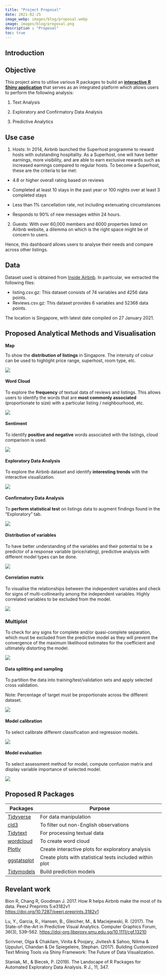 ```yaml
---
title: "Project Proposal"
date: 2021-02-25
image_webp: images/blog/proposal.webp
image: images/blog/proposal.png
description : "Proposal"
toc: true
---
```


## Introduction





## Objective
This project aims to utilise various R packages to build an [**interactive R Shiny application**](https://shiny.rstudio.com/) that serves as an integrated platform which allows users to perform the following analysis:

1.	Text Analysis 

2.	Exploratory and Confirmatory Data Analysis 

3.	Predictive Analytics 



## Use case
1. Hosts: In 2014, Airbnb launched the Superhost programme to reward hosts with outstanding hospitality. As a Superhost, one will have better earnings, more visibility, and are able to earn exclusive rewards such as increased earnings compared to regular hosts. To become a Superhost, these are the criteria to be met: 

-	4.8 or higher overall rating based on reviews 

-	Completed at least 10 stays in the past year or 100 nights over at least 3 completed stays 

-	Less than 1% cancellation rate, not including extenuating circumstances 

-	Responds to 90% of new messages within 24 hours.
 
2.	Guests: With over 60,000 members and 6000 properties listed on Airbnb website, a dilemma on which is the right space might be of concern to users. 

Hence, this dashboard allows users to analyse their needs and compare across other listings.


## Data

Dataset used is obtained from [Inside Airbnb](http://insideairbnb.com/singapore/). In particular, we extracted the following files: 
-	listing.csv.gz: This dataset consists of 74 variables and 4256 data points. 
-	Reviews.csv.gz: This dataset provides 6 variables and 52368 data points. 

The location is Singapore, with latest date compiled on 27 January 2021.


## Proposed Analytical Methods and Visualisation
**Map**

To show the **distribution of listings** in Singapore. The intensity of colour can be used to highlight price range, superhost, room type, etc.	

![](/images/blog/proposal/fig1.png) 


#### Word Cloud

To explore the **frequency** of textual data of reviews and listings. This allows users to identify the words that are **most commonly associated** (proportionate to size) with a particular listing / neighbourhood, etc. 

![](/images/blog/proposal/fig2.png) 

#### Sentiment
To identify **positive and negative** words associated with the listings, cloud comparison is used.	

![](/images/blog/proposal/fig3.png) 


#### Exploratory Data Analysis

To explore the Airbnb dataset and identify **interesting trends** with the interactive visualization. 

![](/images/blog/proposal/fig4.png)

#### Confirmatory Data Analysis
To **perform statistical test** on listings data to augment findings found in the “Exploratory” tab. 

![](/images/blog/proposal/fig5.png)

#### Distribution of variables
To have better understanding of the variables and their potential to be a predictor of a response variable (price/rating), predictive analysis with different model types can be done.

![](/images/blog/proposal/fig6.png)

#### Correlation matrix
To visualise the relationships between the independent variables and check for signs of multi-collinearity among the independent variables. Highly correlated variables to be excluded from the model.

![](/images/blog/proposal/fig7.png)
	 
### Multiplot
To check for any signs for complete and/or quasi-complete separation, which must be excluded from the predictive model as they will prevent the convergence of the maximum likelihood estimates for the coefficient and ultimately distorting the model.

![](/images/blog/proposal/fig8.png)

#### Data splitting and sampling
To partition the data into training/test/validation sets and apply selected cross validation.

Note: Percentage of target must be proportionate across the different dataset.	 

![](/images/blog/proposal/fig9.png)

#### Model calibration
To select calibrate different classification and regression models.

![](/images/blog/proposal/fig10.png)

#### Model evaluation
To select assessment method for model, compute confusion matrix and display variable importance of selected model.	 

![](/images/blog/proposal/fig11.png)


## Proposed R Packages
|Packages | Purpose | 
| ------- | ------- | 
| [Tidyverse](https://www.tidyverse.org/) | For data manipulation | 
| [cld3](https://github.com/google/cld3) | To filter out non-English observations| 
| [Tidytext](https://www.tidytextmining.com/) | For processing textual data |
| [wordcloud](https://www.rdocumentation.org/packages/wordcloud/versions/2.6/topics/wordcloud) |	To create word cloud | 
| [Plotly](https://plotly.com/) | Create interactive plots for exploratory analysis |
| [ggstatsplot](https://indrajeetpatil.github.io/ggstatsplot/index.html) |	Create plots with statistical tests included within plot |
| [Tidymodels](https://www.tidymodels.org/) | Build prediction models  |

## Revelant work
Bion R, Chang R, Goodman J. 2017. How R helps Airbnb make the most of its data. PeerJ Preprints 5:e3182v1 <https://doi.org/10.7287/peerj.preprints.3182v1> 

Lu, Y., Garcia, R., Hansen, B., Gleicher, M., & Maciejewski, R. (2017). The State-of-the-Art in Predictive Visual Analytics. Computer Graphics Forum, 36(3), 539–562. <https://doi-org.libproxy.smu.edu.sg/10.1111/cgf.13210>

Scrivner, Olga & Chakilam, Vinita & Poojary, Jivitesh & Sahoo, Nilima & Uppuluri, Chandan & De Spiegeleire, Stephan. (2017). Building Customized Text Mining Tools via Shiny Framework: The Future of Data Visualization. 

Staniak, M., & Biecek, P. (2019). The Landscape of R Packages for Automated Exploratory Data Analysis. R J., 11, 347. 